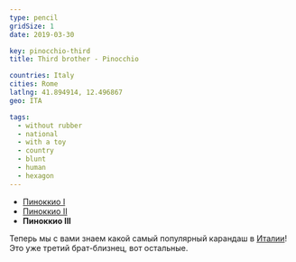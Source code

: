 ```yaml
---
type: pencil
gridSize: 1
date: 2019-03-30

key: pinocchio-third
title: Third brother - Pinocchio

countries: Italy
cities: Rome
latlng: 41.894914, 12.496867
geo: ITA

tags:
  - without rubber
  - national
  - with a toy
  - country
  - blunt
  - human
  - hexagon
---
```


- [Пиноккио I](?display=roma)
- [Пиноккио II](?display=pinocchio-second)
- **Пиноккио III**

Теперь мы с вами знаем какой самый популярный карандаш в [Италии](?country=ITA)! Это уже третий брат-близнец, вот остальные.
